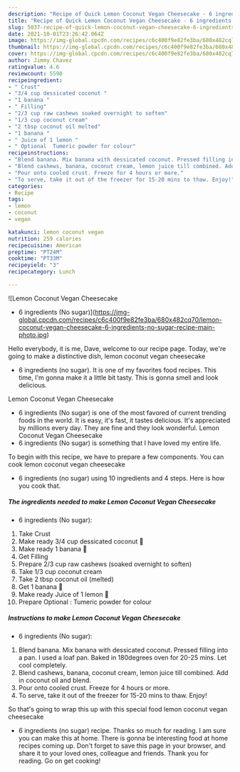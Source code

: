 ```yaml
---
description: "Recipe of Quick Lemon Coconut Vegan Cheesecake - 6 ingredients (No sugar)"
title: "Recipe of Quick Lemon Coconut Vegan Cheesecake - 6 ingredients (No sugar)"
slug: 5037-recipe-of-quick-lemon-coconut-vegan-cheesecake-6-ingredients-no-sugar
date: 2021-10-01T23:26:42.064Z
image: https://img-global.cpcdn.com/recipes/c6c400f9e82fe3ba/680x482cq70/lemon-coconut-vegan-cheesecake-6-ingredients-no-sugar-recipe-main-photo.jpg
thumbnail: https://img-global.cpcdn.com/recipes/c6c400f9e82fe3ba/680x482cq70/lemon-coconut-vegan-cheesecake-6-ingredients-no-sugar-recipe-main-photo.jpg
cover: https://img-global.cpcdn.com/recipes/c6c400f9e82fe3ba/680x482cq70/lemon-coconut-vegan-cheesecake-6-ingredients-no-sugar-recipe-main-photo.jpg
author: Jimmy Chavez
ratingvalue: 4.6
reviewcount: 5590
recipeingredient:
- " Crust"
- "3/4 cup dessicated coconut "
- "1 banana "
- " Filling"
- "2/3 cup raw cashews soaked overnight to soften"
- "1/3 cup coconut cream"
- "2 tbsp coconut oil melted"
- "1 banana "
- " Juice of 1 lemon "
- " Optional  Tumeric powder for colour"
recipeinstructions:
- "Blend banana. Mix banana with dessicated coconut. Pressed filling into a pan. I used a loaf pan. Baked in 180degrees oven for 20-25 mins. Let cool completely."
- "Blend cashews, banana, coconut cream, lemon juice till combined. Add in coconut oil and blend."
- "Pour onto cooled crust. Freeze for 4 hours or more."
- "To serve, take it out of the freezer for 15-20 mins to thaw. Enjoy!"
categories:
- Recipe
tags:
- lemon
- coconut
- vegan

katakunci: lemon coconut vegan 
nutrition: 259 calories
recipecuisine: American
preptime: "PT24M"
cooktime: "PT33M"
recipeyield: "3"
recipecategory: Lunch

---
```



![Lemon Coconut Vegan Cheesecake
- 6 ingredients (No sugar)](https://img-global.cpcdn.com/recipes/c6c400f9e82fe3ba/680x482cq70/lemon-coconut-vegan-cheesecake-6-ingredients-no-sugar-recipe-main-photo.jpg)

Hello everybody, it is me, Dave, welcome to our recipe page. Today, we're going to make a distinctive dish, lemon coconut vegan cheesecake
- 6 ingredients (no sugar). It is one of my favorites food recipes. This time, I'm gonna make it a little bit tasty. This is gonna smell and look delicious.

Lemon Coconut Vegan Cheesecake
- 6 ingredients (No sugar) is one of the most favored of current trending foods in the world. It is easy, it's fast, it tastes delicious. It's appreciated by millions every day. They are fine and they look wonderful. Lemon Coconut Vegan Cheesecake
- 6 ingredients (No sugar) is something that I have loved my entire life.




To begin with this recipe, we have to prepare a few components. You can cook lemon coconut vegan cheesecake
- 6 ingredients (no sugar) using 10 ingredients and 4 steps. Here is how you cook that.

<!--inarticleads1-->

##### The ingredients needed to make Lemon Coconut Vegan Cheesecake
- 6 ingredients (No sugar):

1. Take  Crust
1. Make ready 3/4 cup dessicated coconut 🌴
1. Make ready 1 banana 🍌
1. Get  Filling
1. Prepare 2/3 cup raw cashews (soaked overnight to soften)
1. Take 1/3 cup coconut cream
1. Take 2 tbsp coconut oil (melted)
1. Get 1 banana 🍌
1. Make ready  Juice of 1 lemon 🍋
1. Prepare  Optional : Tumeric powder for colour




<!--inarticleads2-->

##### Instructions to make Lemon Coconut Vegan Cheesecake
- 6 ingredients (No sugar):

1. Blend banana. Mix banana with dessicated coconut. Pressed filling into a pan. I used a loaf pan. Baked in 180degrees oven for 20-25 mins. Let cool completely.
1. Blend cashews, banana, coconut cream, lemon juice till combined. Add in coconut oil and blend.
1. Pour onto cooled crust. Freeze for 4 hours or more.
1. To serve, take it out of the freezer for 15-20 mins to thaw. Enjoy!




So that's going to wrap this up with this special food lemon coconut vegan cheesecake
- 6 ingredients (no sugar) recipe. Thanks so much for reading. I am sure you can make this at home. There is gonna be interesting food at home recipes coming up. Don't forget to save this page in your browser, and share it to your loved ones, colleague and friends. Thank you for reading. Go on get cooking!
